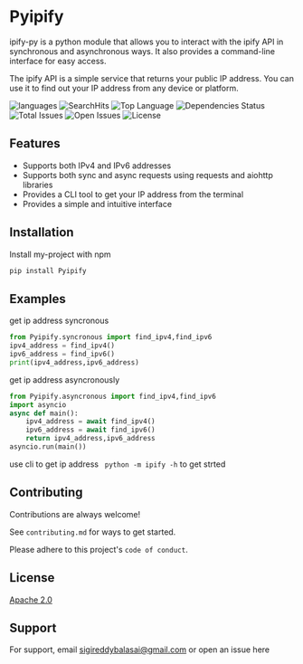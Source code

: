
# Pyipify

ipify-py is a python module that allows you to interact with the ipify API in synchronous and asynchronous ways. It also provides a command-line interface for easy access.

The ipify API is a simple service that returns your public IP address. You can use it to find out your IP address from any device or platform.





![languages](https://img.shields.io/github/languages/count/SigireddyBalasai/Pyipify)
![SearchHits](https://img.shields.io/github/search/SigireddyBalasai/Pyipify/ipify)
![Top Language](https://img.shields.io/github/languages/top/SigireddyBalasai/Pyipify)
![Dependencies Status](https://img.shields.io/librariesio/github/SigireddyBalasai/Pyipify)
![Total Issues](https://img.shields.io/github/issues/SigireddyBalasai/pyipify)
![Open Issues](https://img.shields.io/github/issues-raw/SigireddyBalasai/Pyipify)
![License](https://img.shields.io/github/license/SigireddyBalasai/Pyipify)


## Features

- Supports both IPv4 and IPv6 addresses
- Supports both sync and async requests using requests and aiohttp libraries
- Provides a CLI tool to get your IP address from the terminal
- Provides a simple and intuitive interface
## Installation

Install my-project with npm

```py
pip install Pyipify
```


    
## Examples

get ip address syncronous

```py
from Pyipify.syncronous import find_ipv4,find_ipv6
ipv4_address = find_ipv4()
ipv6_address = find_ipv6()
print(ipv4_address,ipv6_address)
```

get ip address asyncronously
```py
from Pyipify.asyncronous import find_ipv4,find_ipv6
import asyncio
async def main():
    ipv4_address = await find_ipv4()
    ipv6_address = await find_ipv6()
    return ipv4_address,ipv6_address
asyncio.run(main())
```

use cli to get ip address
``` python -m ipify -h```
to get strted




## Contributing

Contributions are always welcome!

See `contributing.md` for ways to get started.

Please adhere to this project's `code of conduct`.


## License

[Apache 2.0](https://choosealicense.com/licenses/apache-2.0/)


## Support

For support, email sigireddybalasai@gmail.com or open an issue here

